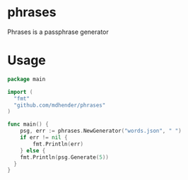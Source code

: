 # phrases
Phrases is a passphrase generator

# Usage

```go
package main

import (
  "fmt"
  "github.com/mdhender/phrases"
)

func main() {
	psg, err := phrases.NewGenerator("words.json", " ")
	if err != nil {
		fmt.Println(err)
	} else {
    fmt.Println(psg.Generate(5))
  }
}
```
